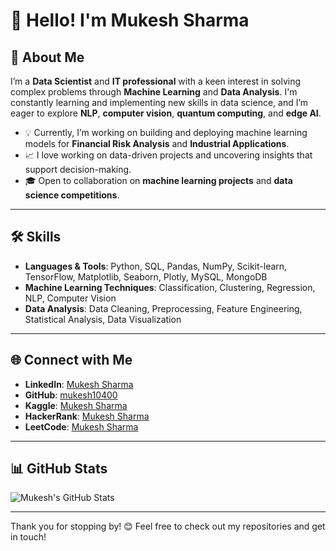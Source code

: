 # 👋 Hello! I'm Mukesh Sharma

## 📝 About Me
I’m a **Data Scientist** and **IT professional** with a keen interest in solving complex problems through **Machine Learning** and **Data Analysis**. I'm constantly learning and implementing new skills in data science, and I’m eager to explore **NLP**, **computer vision**, **quantum computing**, and **edge AI**.

- 💡 Currently, I’m working on building and deploying machine learning models for **Financial Risk Analysis** and **Industrial Applications**.
- 📈 I love working on data-driven projects and uncovering insights that support decision-making.
- 🎓 Open to collaboration on **machine learning projects** and **data science competitions**.

---

## 🛠 Skills

- **Languages & Tools**: Python, SQL, Pandas, NumPy, Scikit-learn, TensorFlow, Matplotlib, Seaborn, Plotly, MySQL, MongoDB
- **Machine Learning Techniques**: Classification, Clustering, Regression, NLP, Computer Vision
- **Data Analysis**: Data Cleaning, Preprocessing, Feature Engineering, Statistical Analysis, Data Visualization

---

## 🌐 Connect with Me

- **LinkedIn**: [Mukesh Sharma](https://linkedin.com/in/mukeshsharma)
- **GitHub**: [mukesh10400](https://github.com/mukesh10400)
- **Kaggle**: [Mukesh Sharma](https://kaggle.com/mukesh10400)
- **HackerRank**: [Mukesh Sharma](https://www.hackerrank.com/mukesh10400)
- **LeetCode**: [Mukesh Sharma](https://leetcode.com/mukesh10400)

---

## 📊 GitHub Stats

![Mukesh's GitHub Stats](https://github-readme-stats.vercel.app/api?username=mukesh10400&show_icons=true&theme=radical)

---

Thank you for stopping by! 😊 Feel free to check out my repositories and get in touch!
